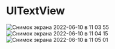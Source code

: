 # UITextView
![Снимок экрана 2022-06-10 в 11 03 55](https://user-images.githubusercontent.com/93772160/173137829-14a71f45-7348-42fc-88e0-82d19395d31f.png)
![Снимок экрана 2022-06-10 в 11 04 15](https://user-images.githubusercontent.com/93772160/173137840-24b5d10b-5eb6-4002-816d-fd1a5d0b5592.png)
![Снимок экрана 2022-06-10 в 11 05 01](https://user-images.githubusercontent.com/93772160/173137854-feebc9d6-fbb3-4dc1-87b1-5006f0d1bb3f.png)
